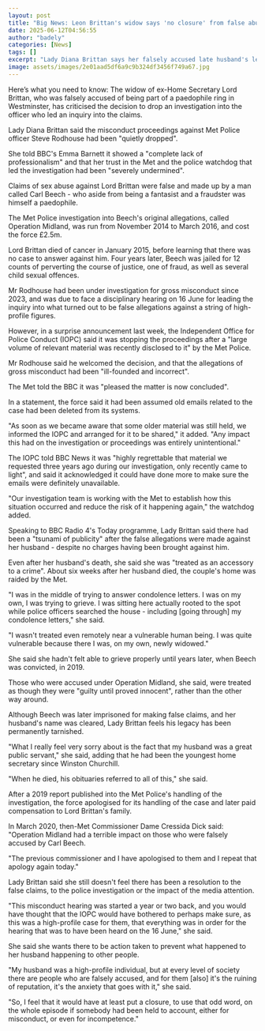 ```yaml
---
layout: post
title: "Big News: Leon Brittan's widow says 'no closure' from false abuse claims after police misconduct case dropped"
date: 2025-06-12T04:56:55
author: "badely"
categories: [News]
tags: []
excerpt: "Lady Diana Brittan says her falsely accused late husband's legacy has been permanently tarnished."
image: assets/images/2e01aad5df6a9c9b324df3456f749a67.jpg
---
```


Here’s what you need to know: The widow of ex-Home Secretary Lord Brittan, who was falsely accused of being part of a paedophile ring in Westminster, has criticised the decision to drop an investigation into the officer who led an inquiry into the claims.

Lady Diana Brittan said the misconduct proceedings against Met Police officer Steve Rodhouse had been "quietly dropped".

She told BBC's Emma Barnett it showed a "complete lack of professionalism" and that her trust in the Met and the police watchdog that led the investigation had been "severely undermined".

Claims of sex abuse against Lord Brittan were false and made up by a man called Carl Beech - who aside from being a fantasist and a fraudster was himself a paedophile.

The Met Police investigation into Beech's original allegations, called Operation Midland, was run from November 2014 to March 2016, and cost the force £2.5m.

Lord Brittan died of cancer in January 2015, before learning that there was no case to answer against him. Four years later, Beech was jailed for 12 counts of perverting the course of justice, one of fraud, as well as several child sexual offences.

Mr Rodhouse had been under investigation for gross misconduct since 2023, and was due to face a disciplinary hearing on 16 June for leading the inquiry into what turned out to be false allegations against a string of high-profile figures.

However, in a surprise announcement last week, the Independent Office for Police Conduct (IOPC) said it was stopping the proceedings after a "large volume of relevant material was recently disclosed to it" by the Met Police.

Mr Rodhouse said he welcomed the decision, and that the allegations of gross misconduct had been "ill-founded and incorrect".

The Met told the BBC it was "pleased the matter is now concluded".

In a statement, the force said it had been assumed old emails related to the case had been deleted from its systems.

"As soon as we became aware that some older material was still held, we informed the IOPC and arranged for it to be shared," it added. "Any impact this had on the investigation or proceedings was entirely unintentional."

The IOPC told BBC News it was "highly regrettable that material we requested three years ago during our investigation, only recently came to light", and said it acknowledged it could have done more to make sure the emails were definitely unavailable.

"Our investigation team is working with the Met to establish how this situation occurred and reduce the risk of it happening again," the watchdog added.

Speaking to BBC Radio 4's Today programme, Lady Brittan said there had been a "tsunami of publicity" after the false allegations were made against her husband - despite no charges having been brought against him.

Even after her husband's death, she said she was "treated as an accessory to a crime". About six weeks after her husband died, the couple's home was raided by the Met.

"I was in the middle of trying to answer condolence letters. I was on my own, I was trying to grieve. I was sitting here actually rooted to the spot while police officers searched the house - including [going through] my condolence letters," she said.

"I wasn't treated even remotely near a vulnerable human being. I was quite vulnerable because there I was, on my own, newly widowed."

She said she hadn't felt able to grieve properly until years later, when Beech was convicted, in 2019.

Those who were accused under Operation Midland, she said, were treated as though they were "guilty until proved innocent", rather than the other way around.

Although Beech was later imprisoned for making false claims, and her husband's name was cleared, Lady Brittan feels his legacy has been permanently tarnished.

"What I really feel very sorry about is the fact that my husband was a great public servant," she said, adding that he had been the youngest home secretary since Winston Churchill.

"When he died, his obituaries referred to all of this," she said. 

After a 2019 report published into the Met Police's handling of the investigation, the force apologised for its handling of the case and later paid compensation to Lord Brittan's family.

In March 2020, then-Met Commissioner Dame Cressida Dick said: "Operation Midland had a terrible impact on those who were falsely accused by Carl Beech.

"The previous commissioner and I have apologised to them and I repeat that apology again today."

Lady Brittan said she still doesn't feel there has been a resolution to the false claims, to the police investigation or the impact of the media attention.

"This misconduct hearing was started a year or two back, and you would have thought that the IOPC would have bothered to perhaps make sure, as this was a high-profile case for them, that everything was in order for the hearing that was to have been heard on the 16 June," she said.

She said she wants there to be action taken to prevent what happened to her husband happening to other people.

"My husband was a high-profile individual, but at every level of society there are people who are falsely accused, and for them [also] it's the ruining of reputation, it's the anxiety that goes with it," she said.

"So, I feel that it would have at least put a closure, to use that odd word, on the whole episode if somebody had been held to account, either for misconduct, or even for incompetence."


